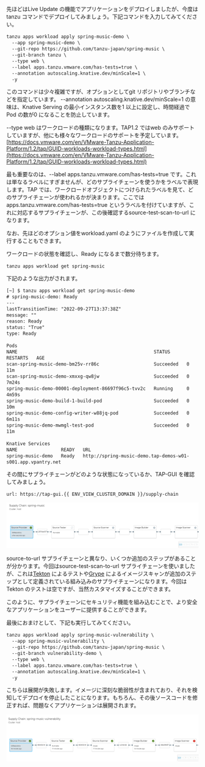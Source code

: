 先ほどはLive Update の機能でアプリケーションをデプロイしましたが、今度はtanzu コマンドでデプロイしてみましょう。下記コマンドを入力してみてください。

```execute
tanzu apps workload apply spring-music-demo \
  --app spring-music-demo \
  --git-repo https://github.com/tanzu-japan/spring-music \
  --git-branch tanzu \
  --type web \
  --label apps.tanzu.vmware.com/has-tests=true \
  --annotation autoscaling.knative.dev/minScale=1 \
  -y
```  
このコマンドは少々複雑ですが、オプションとしてgit リポジトリやブランチなどを指定しています。 --annotation autoscaling.knative.dev/minScale=1 の意味は、Knative Serving の最小インスタンス数を1 以上に設定し、時間経過でPod の数が0 になることを防止しています。

--type web はワークロードの種類になります。TAP1.2 ではweb のみサポートしていますが、他にも様々なワークロードのサポートを予定しています。
[https://docs.vmware.com/en/VMware-Tanzu-Application-Platform/1.2/tap/GUID-workloads-workload-types.html](https://docs.vmware.com/en/VMware-Tanzu-Application-Platform/1.2/tap/GUID-workloads-workload-types.html)

最も重要なのは、--label apps.tanzu.vmware.com/has-tests=true です。これは単なるラベルにすぎませんが、どのサプライチェーンを使うかをラベルで表現します。TAP では、ワークロードオブジェクトにつけられたラベルを見て、どのサプライチェーンが使われるかが決まります。ここではapps.tanzu.vmware.com/has-tests=true というラベルを付けていますが、これに対応するサプライチェーンが、この後確認するsource-test-scan-to-url になります。

なお、先ほどのオプション値をworkload.yaml のようにファイルを作成して実行することもできます。

ワークロードの状態を確認し、Ready になるまで数分待ちます。

```execute-2 
tanzu apps workload get spring-music
```

下記のような出力がされます。

```
[~] $ tanzu apps workload get spring-music-demo
# spring-music-demo: Ready
---
lastTransitionTime: "2022-09-27T13:37:38Z"
message: ""
reason: Ready
status: "True"
type: Ready

Pods
NAME                                                  STATUS      RESTARTS   AGE
scan-spring-music-demo-bm25v-rr86c                    Succeeded   0          11m
scan-spring-music-demo-xmxxg-qw8jw                    Succeeded   0          7m24s
spring-music-demo-00001-deployment-86697f96c5-tvv2c   Running     0          4m59s
spring-music-demo-build-1-build-pod                   Succeeded   0          10m
spring-music-demo-config-writer-w88jq-pod             Succeeded   0          6m11s
spring-music-demo-mwmgl-test-pod                      Succeeded   0          11m

Knative Services
NAME                READY   URL
spring-music-demo   Ready   http://spring-music-demo.tap-demos-w01-s001.app.vpantry.net
```

その間にサプライチェーンがどのような状態になっているか、TAP-GUI を確認してみましょう。

```dashboard:open-url
url: https://tap-gui.{{ ENV_VIEW_CLUSTER_DOMAIN }}/supply-chain
```

![sc-scan](images/sc-scan.png)

source-to-url サプライチェーンと異なり、いくつか追加のステップがあることが分かります。今回はsource-test-scan-to-url サプライチェーンを使いましたが、これは[Tekton](https://tekton.dev/) によるテストや[Grype](https://github.com/anchore/grype) によるイメージスキャンが追加のステップとして定義されている組み込みのサプライチェーンになります。今回はTekton のテストは空ですが、当然カスタマイズすることができます。

このように、サプライチェーンにセキュリティ機能を組み込むことで、より安全なアプリケーションをユーザーに提供することができます。

最後におまけとして、下記も実行してみてください。

```execute
tanzu apps workload apply spring-music-vulnerability \
  --app spring-music-vulnerability \
  --git-repo https://github.com/tanzu-japan/spring-music \
  --git-branch vulnerability-demo \
  --type web \
  --label apps.tanzu.vmware.com/has-tests=true \
  --annotation autoscaling.knative.dev/minScale=1 \
  -y
``` 

こちらは展開が失敗します。イメージに深刻な脆弱性が含まれており、それを検知してデプロイを停止したことになります。もちろん、その後ソースコードを修正すれば、問題なくアプリケーションは展開されます。

![sc-scan-fail](images/sc-scan-fail.png)
